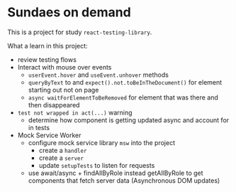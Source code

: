 # Sundaes on demand

This is a project for study `react-testing-library`.

What a learn in this project:

- review testing flows
- Interact with mouse over events
  - `userEvent.hover` and `useEvent.unhover` methods
  - `queryByText` to and `expect().not.toBeInTheDocument()` for element starting out not on page
  - `async waitForElementToBeRemoved` for element that was there and then disappeared
- `test not wrapped in act(...)` warning
  - determine how component is getting updated async and account for in tests
- Mock Service Worker
  - configure mock service library `msw` into the project
    - create a `handler`
    - create a `server`
    - update `setupTests` to listen for requests
  - use await/async + findAllByRole instead getAllByRole to get components that fetch server data (Asynchronous DOM updates)
